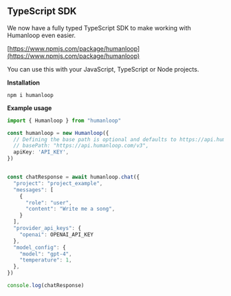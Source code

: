 ## TypeScript SDK

We now have a fully typed TypeScript SDK to make working with Humanloop even easier.

[https://www.npmjs.com/package/humanloop](https://www.npmjs.com/package/humanloop)

You can use this with your JavaScript, TypeScript or Node projects.

**Installation**

```shell
npm i humanloop
```

**Example usage**

```typescript
import { Humanloop } from "humanloop"

const humanloop = new Humanloop({
  // Defining the base path is optional and defaults to https://api.humanloop.com/v3
  // basePath: "https://api.humanloop.com/v3",
  apiKey: 'API_KEY',
})


const chatResponse = await humanloop.chat({
  "project": "project_example",
  "messages": [
    {
      "role": "user",
      "content": "Write me a song",
    }
  ],
  "provider_api_keys": {
    "openai": OPENAI_API_KEY
  },
  "model_config": {
    "model": "gpt-4",
    "temperature": 1,
  },
})

console.log(chatResponse)
```